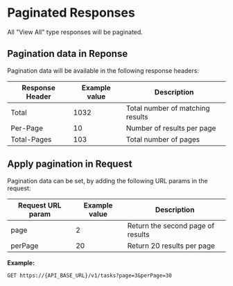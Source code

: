 # Paginated Responses

All "View All" type responses will be paginated.

## Pagination data in Reponse

Pagination data will be available in the following response headers:

Response Header | Example value | Description
--------- | ------- | -----------
Total | 1032 | Total number of matching results
Per-Page | 10 | Number of results per page
Total-Pages | 103 | Total number of pages

## Apply pagination in Request

Pagination data can be set, by adding the following URL params in the request:

Request URL param | Example value | Description
--------- | ------- | -----------
page | 2 | Return the second page of results
perPage | 20 | Return 20 results per page


**Example:**

`GET https://{API_BASE_URL}/v1/tasks?page=3&perPage=30`
</aside>
